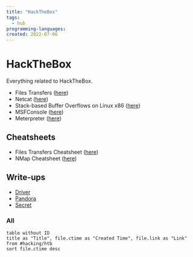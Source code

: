 ```yaml
---
title: "HackTheBox"
tags:
  - hub
programming-languages:
created: 2022-07-06
---
```

# HackTheBox
Everything related to HackTheBox.

- Files Transfers ([here](notes/hacking/htb-file-transfers.md))
- Netcat ([here](notes/hacking/netcat.md))
- Stack-based Buffer Overflows on Linux x86 ([here](notes/hacking/htb-stack-based-overflow-linux.md))
- MSFConsole ([here](notes/hacking/htb-msfconsole-cheatsheet.md))
- Meterpreter ([here](notes/hacking/htb-meterpreter-cheatsheet.md))

## Cheatsheets
- Files Transfers Cheatsheet ([here](notes/hacking/htb-file-transfer-cheatsheet.md))
- NMap Cheatsheet ([here](notes/hacking/nmap-cheatsheet.md))

## Write-ups
- [Driver](notes/hacking/htb-driver.md)
- [Pandora](notes/hacking/htb-pandora.md)
- [Secret](notes/hacking/htb-secret.md)

### All
```dataview
table without ID
title as "Title", file.ctime as "Created Time", file.link as "Link"
from #hacking/htb 
sort file.ctime desc
```
